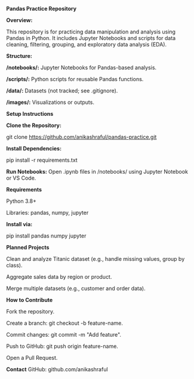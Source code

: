 **Pandas Practice Repository**

**Overview:**

This repository is for practicing data manipulation and analysis using Pandas in Python. It includes Jupyter Notebooks and scripts for data cleaning, filtering, grouping, and exploratory data analysis (EDA).

**Structure:**

**/notebooks/:** Jupyter Notebooks for Pandas-based analysis.

**/scripts/:** Python scripts for reusable Pandas functions.

**/data/:** Datasets (not tracked; see .gitignore).

**/images/:** Visualizations or outputs.

**Setup Instructions**

**Clone the Repository:**

git clone https://github.com/anikashraful/pandas-practice.git

**Install Dependencies:**

pip install -r requirements.txt

**Run Notebooks:** Open .ipynb files in /notebooks/ using Jupyter Notebook or VS Code.

**Requirements**

Python 3.8+

Libraries: pandas, numpy, jupyter

**Install via:**

pip install pandas numpy jupyter

**Planned Projects**

Clean and analyze Titanic dataset (e.g., handle missing values, group by class).

Aggregate sales data by region or product.

Merge multiple datasets (e.g., customer and order data).

**How to Contribute**

Fork the repository.

Create a branch: git checkout -b feature-name.

Commit changes: git commit -m "Add feature".

Push to GitHub: git push origin feature-name.

Open a Pull Request.


**Contact**
GitHub: github.com/anikashraful
